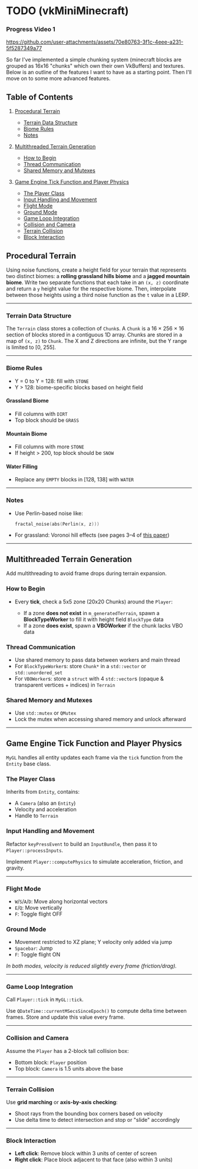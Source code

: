 # TODO (vkMiniMinecraft)

### Progress Video 1

https://github.com/user-attachments/assets/70e80763-3f1c-4eee-a231-5f5287349a77

So far I've implemented a simple chunking system (minecraft blocks are grouped as 16x16 "chunks" which own their own VkBuffers) and textures. Below is an outline of the features I want to have as a starting point. Then I'll move on to some more advanced features. 

## Table of Contents

1. [Procedural Terrain](#procedural-terrain)

   * [Terrain Data Structure](#terrain-data-structure)
   * [Biome Rules](#biome-rules)
   * [Notes](#notes)
2. [Multithreaded Terrain Generation](#multithreaded-terrain-generation)

   * [How to Begin](#how-to-begin)
   * [Thread Communication](#thread-communication)
   * [Shared Memory and Mutexes](#shared-memory-and-mutexes)
3. [Game Engine Tick Function and Player Physics](#game-engine-tick-function-and-player-physics)

   * [The Player Class](#the-player-class)
   * [Input Handling and Movement](#input-handling-and-movement)
   * [Flight Mode](#flight-mode)
   * [Ground Mode](#ground-mode)
   * [Game Loop Integration](#game-loop-integration)
   * [Collision and Camera](#collision-and-camera)
   * [Terrain Collision](#terrain-collision)
   * [Block Interaction](#block-interaction)



## Procedural Terrain

Using noise functions, create a height field for your terrain that represents two distinct biomes: a **rolling grassland hills biome** and a **jagged mountain biome**. Write two separate functions that each take in an `(x, z)` coordinate and return a `y` height value for the respective biome. Then, interpolate between those heights using a third noise function as the `t` value in a LERP.

---

### Terrain Data Structure

The `Terrain` class stores a collection of `Chunk`s. A `Chunk` is a 16 × 256 × 16 section of blocks stored in a contiguous 1D array. Chunks are stored in a map of `(x, z)` to `Chunk`. The X and Z directions are infinite, but the Y range is limited to \[0, 255].

---

### Biome Rules

* Y = 0 to Y = 128: fill with `STONE`
* Y > 128: biome-specific blocks based on height field

#### Grassland Biome

* Fill columns with `DIRT`
* Top block should be `GRASS`

#### Mountain Biome

* Fill columns with more `STONE`
* If height > 200, top block should be `SNOW`

#### Water Filling

* Replace any `EMPTY` blocks in \[128, 138] with `WATER`

---

### Notes

* Use Perlin-based noise like:

  ```cpp
  fractal_noise(abs(Perlin(x, z)))
  ```
* For grassland: Voronoi hill effects (see pages 3–4 of [this paper](https://web.mit.edu/cesium/Public/terrain.pdf))

---

## Multithreaded Terrain Generation

Add multithreading to avoid frame drops during terrain expansion.

### How to Begin

* Every **tick**, check a 5x5 zone (20x20 Chunks) around the `Player`:

  * If a zone **does not exist** in `m_generatedTerrain`, spawn a **BlockTypeWorker** to fill it with height field `BlockType` data
  * If a zone **does exist**, spawn a **VBOWorker** if the chunk lacks VBO data

### Thread Communication

* Use shared memory to pass data between workers and main thread
* For `BlockTypeWorker`s: store `Chunk*` in a `std::vector` or `std::unordered_set`
* For `VBOWorker`s: store a `struct` with 4 `std::vector`s (opaque & transparent vertices + indices) in `Terrain`

### Shared Memory and Mutexes

* Use `std::mutex` or `QMutex`
* Lock the mutex when accessing shared memory and unlock afterward

---

## Game Engine Tick Function and Player Physics

`MyGL` handles all entity updates each frame via the `tick` function from the `Entity` base class.

### The Player Class

Inherits from `Entity`, contains:

* A `Camera` (also an `Entity`)
* Velocity and acceleration
* Handle to `Terrain`

### Input Handling and Movement

Refactor `keyPressEvent` to build an `InputBundle`, then pass it to `Player::processInputs`.

Implement `Player::computePhysics` to simulate acceleration, friction, and gravity.

---

### Flight Mode

* `W`/`S`/`A`/`D`: Move along horizontal vectors
* `E`/`Q`: Move vertically
* `F`: Toggle flight OFF

### Ground Mode

* Movement restricted to XZ plane; Y velocity only added via jump
* `Spacebar`: Jump
* `F`: Toggle flight ON

*In both modes, velocity is reduced slightly every frame (friction/drag).*

---

### Game Loop Integration

Call `Player::tick` in `MyGL::tick`.

Use `QDateTime::currentMSecsSinceEpoch()` to compute delta time between frames.
Store and update this value every frame.

---

### Collision and Camera

Assume the `Player` has a 2-block tall collision box:

* Bottom block: `Player` position
* Top block: `Camera` is 1.5 units above the base

---

### Terrain Collision

Use **grid marching** or **axis-by-axis checking**:

* Shoot rays from the bounding box corners based on velocity
* Use delta time to detect intersection and stop or "slide" accordingly

---

### Block Interaction

* **Left click**: Remove block within 3 units of center of screen
* **Right click**: Place block adjacent to that face (also within 3 units)


